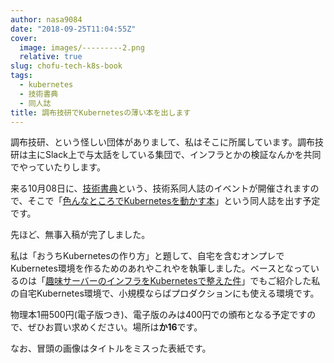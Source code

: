 ```yaml
---
author: nasa9084
date: "2018-09-25T11:04:55Z"
cover:
  image: images/---------2.png
  relative: true
slug: chofu-tech-k8s-book
tags:
  - kubernetes
  - 技術書典
  - 同人誌
title: 調布技研でKubernetesの薄い本を出します
---
```



調布技研、という怪しい団体がありまして、私はそこに所属しています。調布技研は主にSlack上で与太話をしている集団で、インフラとかの検証なんかを共同でやっていたりします。

来る10月08日に、[技術書典](https://techbookfest.org/)という、技術系同人誌のイベントが開催されますので、そこで「[色んなところでKubernetesを動かす本](https://techbookfest.org/event/tbf05/circle/53000003)」という同人誌を出す予定です。

先ほど、無事入稿が完了しました。

私は「おうちKubernetesの作り方」と題して、自宅を含むオンプレでKubernetes環境を作るためのあれやこれやを執筆しました。ベースとなっているのは「[趣味サーバーのインフラをKubernetesで整えた件](/my-infra-with-k8s/)」でもご紹介した私の自宅Kubernetes環境で、小規模ならばプロダクションにも使える環境です。

物理本1冊500円(電子版つき)、電子版のみは400円での頒布となる予定ですので、ぜひお買い求めください。場所は**か16**です。

なお、冒頭の画像はタイトルをミスった表紙です。



